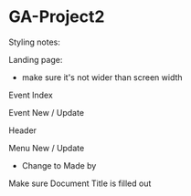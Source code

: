 # GA-Project2

Styling notes:

Landing page:

- make sure it's not wider than screen width

Event Index

Event New / Update

Header

Menu New / Update

- Change to Made by

Make sure Document Title is filled out
